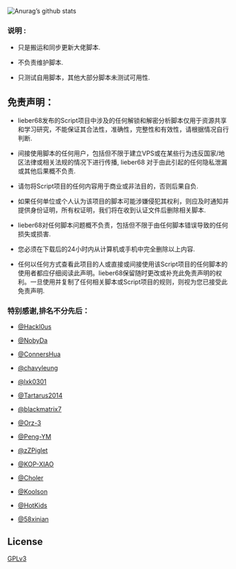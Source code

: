 ![Anurag’s github stats](https://github-readme-stats.vercel.app/api?username=lieber68&show_icons=true&theme=merko)

### 说明 :

* 只是搬运和同步更新大佬脚本.

* 不负责维护脚本.

* 只测试自用脚本，其他大部分脚本未测试可用性.

## 免责声明：

* lieber68发布的Script项目中涉及的任何解锁和解密分析脚本仅用于资源共享和学习研究，不能保证其合法性，准确性，完整性和有效性，请根据情况自行判断.

* 间接使用脚本的任何用户，包括但不限于建立VPS或在某些行为违反国家/地区法律或相关法规的情况下进行传播, lieber68 对于由此引起的任何隐私泄漏或其他后果概不负责.

* 请勿将Script项目的任何内容用于商业或非法目的，否则后果自负.

* 如果任何单位或个人认为该项目的脚本可能涉嫌侵犯其权利，则应及时通知并提供身份证明，所有权证明，我们将在收到认证文件后删除相关脚本.

* lieber68对任何脚本问题概不负责，包括但不限于由任何脚本错误导致的任何损失或损害.

* 您必须在下载后的24小时内从计算机或手机中完全删除以上内容.

* 任何以任何方式查看此项目的人或直接或间接使用该Script项目的任何脚本的使用者都应仔细阅读此声明。lieber68保留随时更改或补充此免责声明的权利。一旦使用并复制了任何相关脚本或Script项目的规则，则视为您已接受此免责声明.

### 特别感谢,排名不分先后：
* [@Hackl0us](https://github.com/Hackl0us)

* [@NobyDa](https://github.com/NobyDa)

* [@ConnersHua](https://github.com/DivineEngine/Profiles/tree/master)

* [@chavyleung](https://github.com/chavyleung)

* [@lxk0301](https://gitee.com/lxk0301/jd_scripts/tree/master)

* [@Tartarus2014](https://github.com/Tartarus2014)

* [@blackmatrix7](https://github.com/blackmatrix7)

* [@Orz-3](https://github.com/Orz-3?tab=repositories)

* [@Peng-YM](https://github.com/Peng-YM?tab=repositories)

* [@zZPiglet](https://github.com/zZPiglet?tab=repositories)

* [@KOP-XIAO](https://github.com/KOP-XIAO?tab=repositories)

* [@Choler](https://github.com/Choler?tab=repositories)

* [@Koolson](https://github.com/Koolson?tab=repositories)

* [@HotKids](https://github.com/HotKids?tab=repositories)

* [@58xinian](https://github.com/58xinian?tab=repositories)

## License

[GPLv3](LICENSE)